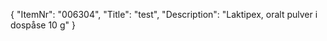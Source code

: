 {
  "ItemNr": "006304",
  "Title": "test",
  "Description": "Laktipex, oralt pulver i dospåse 10 g"
}